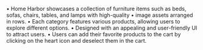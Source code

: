 • Home Harbor showcases a collection of furniture items such as beds, sofas, chairs, tables, and lamps with high-quality
• image assets arranged in rows.
• Each category features various products, allowing users to explore different options.
• Designed with an appealing and user-friendly UI to attract users.
• Users can add their favorite products to the cart by clicking on the heart icon and deselect them in the cart.
